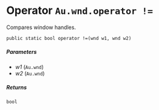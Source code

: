# Operator `Au.wnd.operator !=`

Compares window handles.

```
public static bool operator !=(wnd w1, wnd w2)
```

##### Parameters

- *w1*  (`Au.wnd`)
- *w2*  (`Au.wnd`)

##### Returns

`bool`